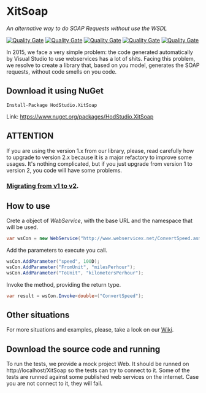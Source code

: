# XitSoap
_An alternative way to do SOAP Requests without use the WSDL_

[![Quality Gate](https://sonarqube.com/api/badges/gate?key=HodStudio.XitSoap)](https://sonarqube.com/dashboard?id=HodStudio.XitSoap) [![Quality Gate](https://sonarqube.com/api/badges/measure?key=HodStudio.XitSoap&metric=code_smells)](https://sonarqube.com/dashboard/index/HodStudio.XitSoap) [![Quality Gate](https://sonarqube.com/api/badges/measure?key=HodStudio.XitSoap&metric=bugs)](https://sonarqube.com/dashboard/index/HodStudio.XitSoap) [![Quality Gate](https://sonarqube.com/api/badges/measure?key=HodStudio.XitSoap&metric=vulnerabilities)](https://sonarqube.com/dashboard/index/HodStudio.XitSoap) [![Quality Gate](https://sonarqube.com/api/badges/measure?key=HodStudio.XitSoap&metric=duplicated_lines_density)](https://sonarqube.com/dashboard/index/HodStudio.XitSoap)

In 2015, we face a very simple problem: the code generated automatically by Visual Studio to use webservices has a lot of shits. Facing this problem, we resolve to create a library that, based on you model, generates the SOAP requests, without code smells on you code.

## Download it using NuGet
```
Install-Package HodStudio.XitSoap
```
Link: https://www.nuget.org/packages/HodStudio.XitSoap
## ATTENTION
If you are using the version 1.x from our library, please, read carefully how to upgrade to version 2.x because it is a major refactory to improve some usages. It's nothing complicated, but if you just upgrade from version 1 to version 2, you code will have some problems.
### [Migrating from v1 to v2](https://github.com/HodStudio/XitSoap/wiki/Migrating-from-v1-to-v2).

## How to use
Crete a object of _WebService_, with the base URL and the namespace that will be used.
```cs
var wsCon = new WebService("http://www.webservicex.net/ConvertSpeed.asmx", "http://www.webserviceX.NET/");
```
Add the parameters to execute you call.
```cs
wsCon.AddParameter("speed", 100D);
wsCon.AddParameter("FromUnit", "milesPerhour");
wsCon.AddParameter("ToUnit", "kilometersPerhour");
```
Invoke the method, providing the return type.
```cs
var result = wsCon.Invoke<double>("ConvertSpeed");
```
## Other situations
For more situations and examples, please, take a look on our [Wiki](https://github.com/HodStudio/XitSoap/wiki).
## Download the source code and running
To run the tests, we provide a mock project Web. It should be runned on http://localhost/XitSoap so the tests can try to connect to it. Some of the tests are runned against some published web services on the internet. Case you are not connect to it, they will fail.
